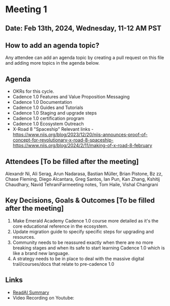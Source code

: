 # Meeting 1

## Date: Feb 13th, 2024, Wednesday, 11-12 AM PST

## How to add an agenda topic?
Any attendee can add an agenda topic by creating a pull request on this file and adding more topics in the agenda below.

## Agenda

* OKRs for this cycle.
* Cadence 1.0 Features and Value Proposition Messaging
* Cadence 1.0 Documentation
* Cadence 1.0 Guides and Tutorials
* Cadence 1.0 Staging and upgrade steps
* Cadence 1.0 certification program
* Cadence 1.0 Ecosystem Outreach
* X-Road 8 "Spaceship"
Relevant links - 	 https://www.niis.org/blog/2023/12/20/niis-announces-proof-of-concept-for-revolutionary-x-road-8-spaceship-
	 https://www.niis.org/blog/2024/2/11/making-of-x-road-8-february

## Attendees [To be filled after the meeting]
Alexandr Ni, Ali Serag, Arun Nadarasa, Bastian Müller, Brian Pistone, Bz zz, Chase Fleming, Diego Alcantara, Greg Santos, Ian Pun, Kan Zhang, Kshitij Chaudhary, Navid TehraniFarmeeting notes, Tom Haile, Vishal Changrani


## Key Decisions, Goals & Outcomes [To be filled after the meeting]

1. Make Emerald Academy Cadence 1.0 course more detailed as it's the core educational reference in the ecosystem.
2. Update migration guide to specify specific steps for upgrading and resources.
3. Community needs to be reassured exactly when there are no more breaking stages and when its safe to start learning Cadence 1.0 which is like a brand new language.
4. A strategy needs to be in place to deal with the massive digital trail/courses/docs that relate to pre-cadence 1.0

## Links
- [ReadAI Summary](https://github.com/onflow/Flow-Working-Groups/blob/main/user_experience_working_group/meetings/Education_%26_Adoption/2024_02_13_Summary) 
- Video Recording on Youtube:
